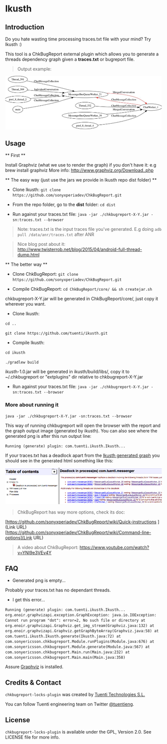 Ikusth
======

Introduction
------------

Do you hate wasting time processing traces.txt file with your mind? Try Ikusth :)

This tool is a ChkBugReport external plugin which allows you to generate a threads dependency graph given a **traces.txt** or bugreport file.

> Output example:


![ikusth_outputsample.jpg](example/ikusth_outputsample.jpg)

Usage
-----

** First **

Install Graphviz (what we use to render the graph) if you don't have it:
e.g brew install graphviz
More info: http://www.graphviz.org/Download..php

** The easy way (just use the jars we provide in Ikusth repo dist folder) **



* Clone Ikusth:
``
git clone https://github.com/sonyxperiadev/ChkBugReport.git
``

* From the repo folder, go to the **dist** folder:
``
cd dist
``

* Run against your traces.txt file:
``
java -jar ./chkbugreport-X-Y.jar -sn:traces.txt --browser
``

>Note:
traces.txt is the input traces file you've generated.
E.g doing
``
adb pull /data/anr/traces.txt
``
 after ANR

>Nice blog post about it: http://www.twisterrob.net/blog/2015/04/android-full-thread-dump.html

** The better way **

* Clone ChkBugReport:
``
git clone https://github.com/sonyxperiadev/ChkBugReport.git
``

* Compile ChkBugReport:
``
cd ChkBugReport/core/ && sh createjar.sh
``

chkbugreport-X-Y.jar will be generated in ChkBugReport/core/, just copy it wherever you want.

* Clone Ikusth:

``
cd ..
``

``
git clone https://github.com/tuenti/ikusth.git
``

* Compile Ikusth:

``
cd ikusth
``

``
./gradlew build
``
      
ikusth-1.0.jar will be generated in ikusth/build/libs/, copy it to ~/.chkbugreport or "extplugins" dir relative to chkbugreport-X-Y.jar

* Run against your traces.txt file:
``
java -jar ./chkbugreport-X-Y.jar -sn:traces.txt --browser
``

### More about running it ###

``
java -jar ./chkbugreport-X-Y.jar -sn:traces.txt --browser
``

This way of running chkbugreport will open the browser with the report and the graph output image (generated by ikusth).
You can also see where the generated png is after this run output line:

``
Running (generate) plugin: com.tuenti.ikusth.Ikusth...
``

If your traces.txt has a deadlock apart from the [Ikusth generated graph](example/ikusth_outputsample.jpg) you should see in the generated html something like this:

![chkbugreport_outputsample.jpg](example/chkbugreport_outputsample.jpg)

> ChkBugReport has way more options, check its doc:

[https://github.com/sonyxperiadev/ChkBugReport/wiki/Quick-instructions
](Link URL)[https://github.com/sonyxperiadev/ChkBugReport/wiki/Command-line-options](Link URL)

> A video about ChkBugReport: https://www.youtube.com/watch?v=YNI9e3VEv4Y

FAQ
---

* Generated png is empty...

Probably your traces.txt has no dependant threads.

* I get this error...

``
Running (generate) plugin: com.tuenti.ikusth.Ikusth...
org.enoir.graphvizapi.exception.GraphException: java.io.IOException: Cannot run program "dot": error=2, No such file or directory
	at org.enoir.graphvizapi.Graphviz.get_img_stream(Graphviz.java:132)
	at org.enoir.graphvizapi.Graphviz.getGraphByteArray(Graphviz.java:58)
	at com.tuenti.ikusth.Ikusth.generate(Ikusth.java:72)
	at com.sonyericsson.chkbugreport.Module.runPlugins(Module.java:676)
	at com.sonyericsson.chkbugreport.Module.generate(Module.java:567)
	at com.sonyericsson.chkbugreport.Main.run(Main.java:232)
	at com.sonyericsson.chkbugreport.Main.main(Main.java:358)
``

Assure [Graphviz](http://www.graphviz.org/Download..php) is installed.

Credits & Contact
-----------------

`chkbugreport-locks-plugin` was created by [Tuenti Technologies S.L.](http://github.com/tuenti)

You can follow Tuenti engineering team on Twitter [@tuentieng](http://twitter.com/tuentieng).

License
-------

`chkbugreport-locks-plugin` is available under the GPL, Version 2.0. See LICENSE file
for more info.